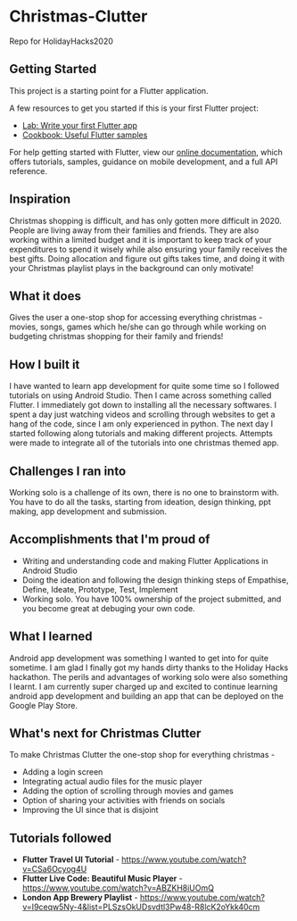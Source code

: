 # Christmas-Clutter
Repo for HolidayHacks2020

## Getting Started

This project is a starting point for a Flutter application.

A few resources to get you started if this is your first Flutter project:

- [Lab: Write your first Flutter app](https://flutter.dev/docs/get-started/codelab)
- [Cookbook: Useful Flutter samples](https://flutter.dev/docs/cookbook)

For help getting started with Flutter, view our
[online documentation](https://flutter.dev/docs), which offers tutorials,
samples, guidance on mobile development, and a full API reference.
## Inspiration
Christmas shopping is difficult, and has only gotten more difficult in 2020. People are living away from their families and friends. They are also working within a limited budget and it is important to keep track of your expenditures to spend it wisely while also ensuring your family receives the best gifts. Doing allocation and figure out gifts takes time, and doing it with your Christmas playlist plays in the background can only motivate!

## What it does
Gives the user a one-stop shop for accessing everything christmas - movies, songs, games which he/she can go through while working on budgeting christmas shopping for their family and friends!

## How I built it
I have wanted to learn app development for quite some time so I followed tutorials on using Android Studio. Then I came across something called Flutter. I immediately got down to installing all the necessary softwares. I spent a day just watching videos and scrolling through websites to get a hang of the code, since I am only experienced in python. The next day I started following along tutorials and making different projects. Attempts were made to integrate all of the tutorials into one christmas themed app.

## Challenges I ran into
Working solo is a challenge of its own, there is no one to brainstorm with. You have to do all the tasks, starting from ideation, design thinking, ppt making, app development and submission. 

## Accomplishments that I'm proud of
- Writing and understanding code and making Flutter Applications in Android Studio
- Doing the ideation and following the design thinking steps of Empathise, Define, Ideate, Prototype, Test, Implement
- Working solo. You have 100% ownership of the project submitted, and you become great at debuging your own code.

## What I learned
Android app development was something I wanted to get into for quite sometime. I am glad I finally got my hands dirty thanks to the Holiday Hacks hackathon. The perils and advantages of working solo were also something I learnt. I am currently super charged up and excited to continue learning android app development and building an app that can be deployed on the Google Play Store.
 
## What's next for Christmas Clutter
To make Christmas Clutter the one-stop shop for everything christmas -
* Adding a login screen
* Integrating actual audio files for  the music player 
* Adding the option of scrolling through movies and games
* Option of sharing your activities with friends on socials
* Improving the UI since that is disjoint

## Tutorials followed
* __Flutter Travel UI Tutorial__ - https://www.youtube.com/watch?v=CSa6Ocyog4U
* __Flutter Live Code: Beautiful Music Player__ - https://www.youtube.com/watch?v=ABZKH8iUOmQ
* __London App Brewery Playlist__ - https://www.youtube.com/watch?v=I9ceqw5Ny-4&list=PLSzsOkUDsvdtl3Pw48-R8lcK2oYkk40cm

